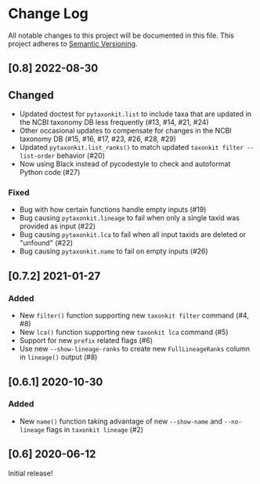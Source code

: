 # Change Log
All notable changes to this project will be documented in this file.
This project adheres to [Semantic Versioning](http://semver.org/).

## [0.8] 2022-08-30

## Changed
- Updated doctest for `pytaxonkit.list` to include taxa that are updated in the NCBI taxonomy DB less frequently (#13, #14, #21, #24)
- Other occasional updates to compensate for changes in the NCBI taxonomy DB (#15, #16, #17, #23, #26, #28, #29)
- Updated `pytaxonkit.list_ranks()` to match updated `taxonkit filter --list-order` behavior (#20)
- Now using Black instead of pycodestyle to check and autoformat Python code (#27)

### Fixed
- Bug with how certain functions handle empty inputs (#19)
- Bug causing `pytaxonkit.lineage` to fail when only a single taxid was provided as input (#22)
- Bug causing `pytaxonkit.lca` to fail when all input taxids are deleted or "unfound" (#22)
- Bug causing `pytaxonkit.name` to fail on empty inputs (#26)


## [0.7.2] 2021-01-27

### Added
- New `filter()` function supporting new `taxonkit filter` command (#4, #8)
- New `lca()` function supporting new `taxonkit lca` command (#5)
- Support for new `prefix` related flags (#6)
- Use new `--show-lineage-ranks` to create new `FullLineageRanks` column in `lineage()` output (#8)


## [0.6.1] 2020-10-30

### Added
- New `name()` function taking advantage of new `--show-name` and `--no-lineage` flags in `taxonkit lineage` (#2)


## [0.6] 2020-06-12

Initial release!
